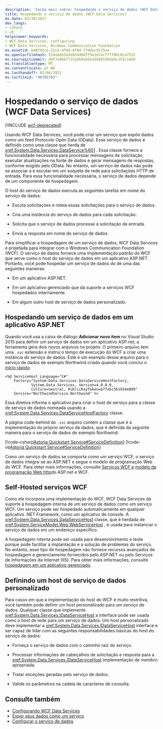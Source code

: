 ```yaml
---
description: 'Saiba mais sobre: hospedando o serviço de dados (WCF Data Services)'
title: Hospedando o serviço de dados (WCF Data Services)
ms.date: 03/30/2017
dev_langs:
- csharp
- vb
helpviewer_keywords:
- WCF Data Services, configuring
- WCF Data Services, Windows Communication Foundation
ms.assetid: b48f42ce-22ce-4f8d-8f0d-f7ddac9125ee
ms.openlocfilehash: 519adde3a3e054d68ff9a1b7acf7ff06c0ca7532
ms.sourcegitcommit: ddf7edb67715a5b9a45e3dd44536dabc153c1de0
ms.translationtype: MT
ms.contentlocale: pt-BR
ms.lasthandoff: 02/06/2021
ms.locfileid: "99765783"
---
```

# <a name="hosting-the-data-service-wcf-data-services"></a>Hospedando o serviço de dados (WCF Data Services)

[!INCLUDE [wcf-deprecated](~/includes/wcf-deprecated.md)]

Usando WCF Data Services, você pode criar um serviço que expõe dados como um feed Protocolo Open Data (OData). Esse serviço de dados é definido como uma classe que herda de <xref:System.Data.Services.DataService%601> . Essa classe fornece a funcionalidade necessária para processar mensagens de solicitação, executar atualizações na fonte de dados e gerar mensagens de respostas, conforme exigido pelo OData. No entanto, um serviço de dados não pode se associar a e escutar em um soquete de rede para solicitações HTTP de entrada. Para essa funcionalidade necessária, o serviço de dados depende de um componente de hospedagem.

 O host do serviço de dados executa as seguintes tarefas em nome do serviço de dados:

- Escuta solicitações e roteia essas solicitações para o serviço de dados.

- Cria uma instância do serviço de dados para cada solicitação.

- Solicita que o serviço de dados processe a solicitação de entrada.

- Envia a resposta em nome do serviço de dados.

 Para simplificar a hospedagem de um serviço de dados, WCF Data Services é projetada para integrar com o Windows Communication Foundation (WCF). O serviço de dados fornece uma implementação padrão do WCF que serve como o host do serviço de dados em um aplicativo ASP.NET. Portanto, você pode hospedar um serviço de dados do de uma das seguintes maneiras:

- Em um aplicativo ASP.NET.

- Em um aplicativo gerenciado que dá suporte a serviços WCF hospedados internamente.

- Em algum outro host de serviço de dados personalizado.

## <a name="hosting-a-data-service-in-an-aspnet-application"></a>Hospedando um serviço de dados em um aplicativo ASP.NET

Quando você usa a caixa de diálogo **Adicionar novo item** no Visual Studio 2015 para definir um serviço de dados em um aplicativo ASP.net, a ferramenta gera dois novos arquivos no projeto. O primeiro arquivo tem uma `.svc` extensão e instrui o tempo de execução do WCF a criar uma instância do serviço de dados. Este é um exemplo desse arquivo para o serviço de dados de exemplo Northwind criado quando você conclui o [início rápido](quickstart-wcf-data-services.md):

```aspx-csharp
<%@ ServiceHost Language="C#"
    Factory="System.Data.Services.DataServiceHostFactory,
            System.Data.Services, Version=4.0.0.0,
            Culture=neutral, PublicKeyToken=b77a5c561934e089"
    Service="NorthwindService.Northwind" %>
```

 Essa diretiva informa o aplicativo para criar o host de serviço para a classe de serviço de dados nomeada usando a <xref:System.Data.Services.DataServiceHostFactory> classe.

 A página code-behind do `.svc` arquivo contém a classe que é a implementação do próprio serviço de dados, que é definida da seguinte maneira para o serviço de dados de exemplo Northwind:

 [!code-csharp[Astoria Quickstart Service#ServiceDefinition](../../../../samples/snippets/csharp/VS_Snippets_Misc/astoria_quickstart_service/cs/northwind.svc.cs#servicedefinition)]
 [!code-vb[Astoria Quickstart Service#ServiceDefinition](../../../../samples/snippets/visualbasic/VS_Snippets_Misc/astoria_quickstart_service/vb/northwind.svc.vb#servicedefinition)]

 Como um serviço de dados se comporta como um serviço WCF, o serviço de dados integra-se ao ASP.NET e segue o modelo de programação Web do WCF. Para obter mais informações, consulte [Serviços WCF e](../../wcf/feature-details/wcf-services-and-aspnet.md) [modelo de programação Web http](../../wcf/feature-details/wcf-web-http-programming-model.md)do ASP.net e WCF.

## <a name="self-hosted-wcf-services"></a>Self-Hosted serviços WCF

 Como ele incorpora uma implementação do WCF, WCF Data Services dá suporte à hospedagem interna de um serviço de dados como um serviço WCF. Um serviço pode ser hospedado automaticamente em qualquer aplicativo .NET Framework, como um aplicativo de console. A <xref:System.Data.Services.DataServiceHost> classe, que é herdada de <xref:System.ServiceModel.Web.WebServiceHost> , é usada para instanciar o serviço de dados em um endereço específico.

 A hospedagem interna pode ser usada para desenvolvimento e teste porque pode facilitar a implantação e a solução de problemas do serviço. No entanto, esse tipo de hospedagem não fornece recursos avançados de hospedagem e gerenciamento fornecidos pelo ASP.NET ou pelo Serviços de Informações da Internet (IIS). Para obter mais informações, consulte [hospedagem em um aplicativo gerenciado](../../wcf/feature-details/hosting-in-a-managed-application.md).

## <a name="defining-a-custom-data-service-host"></a>Definindo um host de serviço de dados personalizado

 Para casos em que a implementação do host do WCF é muito restritiva, você também pode definir um host personalizado para um serviço de dados. Qualquer classe que implemente <xref:System.Data.Services.IDataServiceHost> a interface pode ser usada como o host de rede para um serviço de dados. Um host personalizado deve implementar a <xref:System.Data.Services.IDataServiceHost> interface e ser capaz de lidar com as seguintes responsabilidades básicas do host do serviço de dados:

- Forneça o serviço de dados com o caminho raiz do serviço.

- Processar informações de cabeçalhos de solicitação e resposta para a <xref:System.Data.Services.IDataServiceHost> implementação de membro apropriada.

- Tratar exceções geradas pelo serviço de dados.

- Valide os parâmetros na cadeia de caracteres de consulta.

## <a name="see-also"></a>Consulte também

- [Configurando WCF Data Services](defining-wcf-data-services.md)
- [Expor seus dados como um serviço](exposing-your-data-as-a-service-wcf-data-services.md)
- [Configurar o serviço de dados](configuring-the-data-service-wcf-data-services.md)
